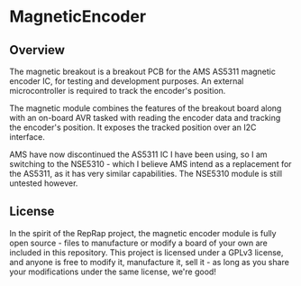 # MagneticEncoder
## Overview
The magnetic breakout is a breakout PCB for the AMS AS5311 magnetic encoder IC, for testing and development purposes. An external microcontroller is required to track the encoder's position.

The magnetic module combines the features of the breakout board along with an on-board AVR tasked with reading the encoder data and tracking the encoder's position. It exposes the tracked position over an I2C interface.

AMS have now discontinued the AS5311 IC I have been using, so I am switching to the NSE5310 - which I believe AMS intend as a replacement for the AS5311, as it has very similar capabilities. The NSE5310 module is still untested however.

## License
In the spirit of the RepRap project, the magnetic encoder module is fully open source - files to manufacture or modify a board of your own are included in this repository. This project is licensed under a GPLv3 license, and anyone is free to modify it, manufacture it, sell it - as long as you share your modifications under the same license, we're good!
